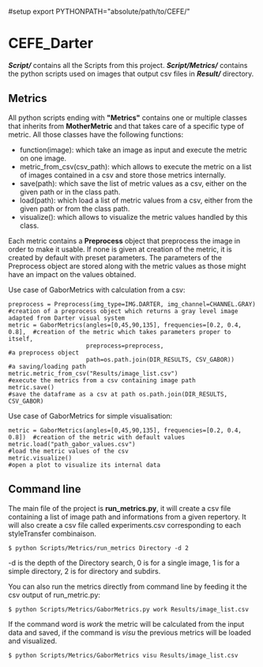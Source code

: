 #setup
export PYTHONPATH="absolute/path/to/CEFE/"

# CEFE_Darter
**_Script/_** contains all the Scripts from this project.
**_Script/Metrics/_** contains the python scripts used on images that output csv files in **_Result/_** directory.

## Metrics

All python scripts ending with __"Metrics"__ contains one or multiple classes that inherits from __MotherMetric__ and that takes care of a specific type of metric.
All those classes have the following functions:
* function(image): which take an image as input and execute the metric on one image.
* metric_from_csv(csv_path): which allows to execute the metric on a list of images contained in a csv and store those metrics internally.
* save(path): which save the list of metric values as a csv, either on the given path or in the class path.
* load(path): which load a list of metric values from a csv, either from the given path or from the class path.
* visualize(): which allows to visualize the metric values handled by this class.

Each metric contains a __Preprocess__ object that preprocess the image in order to make it usable. If none is given at creation of the metric, it is created by default with preset parameters.
The parameters of the Preprocess object are stored along with the metric values as those might have an impact on the values obtained.

Use case of GaborMetrics with calculation from a csv:

    preprocess = Preprocess(img_type=IMG.DARTER, img_channel=CHANNEL.GRAY)  #creation of a preprocess object which returns a gray level image adapted from Darter visual system
    metric = GaborMetrics(angles=[0,45,90,135], frequencies=[0.2, 0.4, 0.8],  #creation of the metric which takes parameters proper to itself,
                          preprocess=preprocess,                              #a preprocess object
                          path=os.path.join(DIR_RESULTS, CSV_GABOR))          #a saving/loading path  
    metric.metric_from_csv("Results/image_list.csv")                       #execute the metrics from a csv containing image path
    metric.save()                                                          #save the dataframe as a csv at path os.path.join(DIR_RESULTS, CSV_GABOR)
    
Use case of GaborMetrics for simple visualisation:

    metric = GaborMetrics(angles=[0,45,90,135], frequencies=[0.2, 0.4, 0.8])  #creation of the metric with default values
    metric.load("path_gabor_values.csv")                                      #load the metric values of the csv
    metric.visualize()                                                        #open a plot to visualize its internal data
   
## Command line
The main file of the project is __run_metrics.py__, it will create a csv file containing a list of image path and informations from a given repertory. It will also create a csv file called experiments.csv corresponding to each styleTransfer combinaison.
```
$ python Scripts/Metrics/run_metrics Directory -d 2
```
-d is the depth of the Directory search, 0 is for a single image, 1 is for a simple directory, 2 is for directory and subdirs.

You can also run the metrics directly from command line by feeding it the csv output of run_metric.py:
```
$ python Scripts/Metrics/GaborMetrics.py work Results/image_list.csv
```
If the command word is _work_ the metric will be calculated from the input data and saved, if the command is _visu_ the previous metrics will be loaded and visualized.
```
$ python Scripts/Metrics/GaborMetrics visu Results/image_list.csv
```
